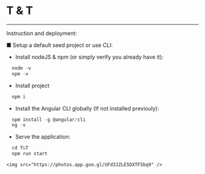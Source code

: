 # T & T 

---

Instruction and deployment:

■ Setup a default seed project or use CLI:

- Install nodeJS & npm (or simply verify you already have it):
```javascript
  node -v
  npm -v
```  

- Install project
```javascript
  npm i
```  

- Install the Angular CLI globally (If not installed previouly):
```javascript
  npm install -g @angular/cli
  ng -v
```

- Serve the application:
```javascript
  cd T&T
  npm run start
```

```
<img src="https://photos.app.goo.gl/UFd3JZLE5DXTF5bq9" />
```


